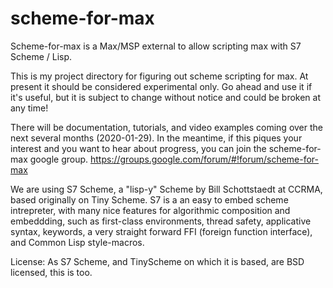 # scheme-for-max
Scheme-for-max is a Max/MSP external to allow scripting max with S7 Scheme / Lisp.

This is my project directory for figuring out scheme scripting for max. At present it should be considered experimental only. Go ahead and use it if it's useful, but it is subject to change without notice and could be broken at any time!

There will be documentation, tutorials, and video examples coming over the next several months (2020-01-29). In the meantime, if this piques your interest and you want to hear about progress, you can join the scheme-for-max google group. https://groups.google.com/forum/#!forum/scheme-for-max

We are using S7 Scheme, a "lisp-y" Scheme by Bill Schottstaedt at CCRMA, based originally on Tiny Scheme. S7 is a an easy to embed scheme intrepreter, with many nice features for algorithmic composition and embeddding, such as first-class environments, thread safety, applicative syntax, keywords, a very straight forward FFI (foreign function interface), and Common Lisp style-macros. 

License: As S7 Scheme, and TinyScheme on which it is based, are BSD licensed, this is too.


